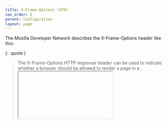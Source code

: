 ```yaml
---
title: X-Frame-Options (XFO)
nav_order: 2
parent: Configuration
layout: page
---
```


The Mozilla Developer Network describes the X-Frame-Options header like this:

{: .quote }
> The X-Frame-Options HTTP response header can be used to indicate whether a browser should be allowed to render a page in a <frame>, <iframe>, <embed> or <object>. Sites can use this to avoid click-jacking attacks, by ensuring that their content is not embedded into other sites.
>
> source: https://developer.mozilla.org/en-US/docs/Web/HTTP/Headers/X-Frame-Options

It's worth noting that the MDN states that the X-Frame-Options header has been deprecated and removed from most browsers, the OWASP Secure Headers Project still recommends it's use. The MDN-recommended replacement for X-Frame-Options is to use the `frame-ancestors` directive in a [Content-Security-Policy (CSP)](Content-Security-Policy.md) header. However, it's entirely possible to use this middleware without including a CSP header; which is one of the reasons for OWASP maintaining their recommendation on using the X-Frame-Options header.

An X-Frame-Options header can be added in one of two ways, either using the default middleware options:

```csharp
app.UseSecureHeadersMiddleware();
```

The above adds the X-Frame-Options header with a `deny` value.

Or by creating an instance of the `SecureHeadersMiddlewareBuilder` class using the following code:

```csharp
var customConfig = SecureHeadersMiddlewareBuilder
    .CreateBuilder()
    .UseXFrameOptions(XFrameOptions.Sameorigin)
    .Build();

app.UseSecureHeadersMiddleware(customConfig);
```

The above adds the X-Frame-Options header with a `Sameorigin` value.

{: .note }
This allows any <frame>, <iframe>, <embed> or <object> elements to be included on a page if the page has the same origin domain as the element's target.

## Full Options

The X-Frame-Options header object (known internally as `XFrameOptionsConfiguration`) has the following options:

- enum: `XFrameOptions`

The values available for the `XFrameOptions` enum are:

- `Deny`
- `Sameorigin`

These values can be set when creating a new instance of the `HstsConfiguration` object, or by calling the `UseHsts` extension method on the `SecureHeadersMiddlewareConfiguration` class.
